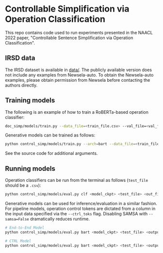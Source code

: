 # Controllable Simplification via Operation Classification

This repo contains code used to run experiments presented in the NAACL 2022 paper, "Controllable Sentence Simplification via Operation Classification".

## IRSD data

The IRSD dataset is available in [data/](data/). The publicly available version does not include any examples from Newsela-auto. To obtain the Newsela-auto examples, please obtain permission from Newsela before contacting the authors directly.

## Training models

The following is an example of how to train a RoBERTa-based operation classifier:

```bash
doc_simp/models/train.py --data_file=<train_file.csv> --val_file=<val_file.csv> --learning_rate=3e-5 --x_col=complex --y_col=label --batch_size=32 --arch=classifier --model_type=roberta
```

Generative models can be trained as follows:

```bash
python control_simp/models/train.py --arch=bart --data_file=<train_file.csv> --val_file=<val_file.csv> --learning_rate=3e-5 --batch_size=16 --max_source_length=128 --max_target_length=128 --eval_beams=4 --x_col=complex --y_col=simple 
```

See the source code for additional arguments.

## Running models

Operation classifiers can be run from the terminal as follows (`test_file` should be a `.csv`):

```bash
python control_simp/models/eval.py clf <model_ckpt> <test_file> <out_file> --input_col=<sentence_col>
```

Generative models can be used for inference/evaluation in a similar fashion. For pipeline models, operation control tokens are dictated from a column in the input data specified via the `--ctrl_toks` flag. Disabling SAMSA with `--samsa=False` dramatically reduces runtime.

```bash
# End-to-End Model
python control_simp/models/eval.py bart <model_ckpt> <test_file> <output_dir> <run_name> --samsa=False

# CTRL Model
python control_simp/models/eval.py bart <model_ckpt> <test_file> <output_dir> <run_name> --ctrl_toks=<label_col> --samsa=False
```
